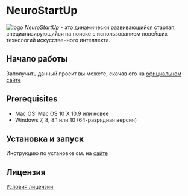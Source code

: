 # **NeuroStartUp**
![logo](https://camo.githubusercontent.com/c6727c717cad1e4820481abb87524f90782445c5/68747470733a2f2f692e696d6775722e636f6d2f495a4f525769492e706e67)
*NeuroStartUp* - это динамически развивающийся стартап, специализирующийся на поиске с использованием новейших технологий искусственного интеллекта.
## **Начало работы**
Заполучить данный проект вы можете, скачав его на [официальном сайте]()

## **Prerequisites**
* Mac OS: Mac OS 10 X 10.9 или новее
* Windows 7, 8, 8.1 или 10 (64-разрядная версия)
## **Установка и запуск**

Инструкцию по установке см. на [сайте]()
## **Лицензия**
[Условия лицензии]()

